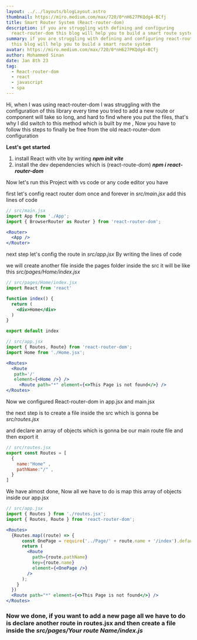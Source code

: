 ```yaml
---
layout: ../../layouts/blogLayout.astro
thumbnail: https://miro.medium.com/max/720/0*nH627PKQdg4-BCfj
title: Smart Router System (React-router-dom)
description: if you are struggling with defining and configuring
  react-router-dom this blog will help you to build a smart route system
summary: if you are struggling with defining and configuring react-router-dom
  this blog will help you to build a smart route system
avatar: https://miro.medium.com/max/720/0*nH627PKQdg4-BCfj
author: Mohammed Sinan
date: Jan 8th 23
tag:
  - React-router-dom
  - react
  - javascript
  - spa
---
```

Hi, when I was using react-router-dom I was struggling with the configuration of this library every time you tried to add a new route or component will take so long, and hard to find where you put the files, that's why I did switch to this method which is built by me , Now you have to follow this steps to finally be free from the old react-router-dom configuration

**L﻿est's get started**

1. install React with vite by writing ***npm init vite***
2. install the dev dependencies which is (react-route-dom) ***npm i react-router-dom***

N﻿ow let's run this Project with vs code or any code editor you have

f﻿irst let's config react router dom once and forever in *src/main.jsx* add this lines of code

```jsx
// src/main.jsx
import App from './App';
import { BrowserRouter as Router } from 'react-router-dom';

<Router>
  <App />
</Router>
```

n﻿ext step let's config the route in *src/app.jsx* By writing the lines of code

w﻿e will create another file inside the pages folder inside the src it will be like this *src/pages/Home/index.jsx*

```jsx
// src/pages/Home/index.jsx
import React from 'react'

function index() {
  return (
    <div>Home</div>
  )
}

export default index
```

```jsx
// src/app.jsx
import { Routes, Route} from 'react-router-dom';
import Home from './Home.jsx';

<Routes>
  <Route
   path='/'
   element={<Home />} />
     <Route path="*" element={<>This Page is not found</>} />
</Routes>
```

N﻿ow we configured React-router-dom in app.jsx and main.jsx

t﻿he next step is to create a file inside the src which is gonna be *src/routes.jsx* 

a﻿nd declare an array of objects which is gonna be our main route file and then export it 

```javascript
// src/routes.jsx
export const Routes = [
  {
    name:"Home" ,
    pathName:"/" ,
  }
]
```

We have almost done, Now all we have to do is map this array of objects inside our app.jsx

```jsx
// src/app.jsx
import { Routes } from './routes.jsx';
import { Routes, Route } from 'react-router-dom';

<Routes>
  {Routes.map((route) => {
      const OnePage = require('../Page/' + route.name + '/index').default;
      return (
        <Route
          path={route.pathName}
          key={route.name}
          element={<OnePage />}
        />
      );
    }
  })
  <Route path="*" element={<>This Page is not found</>} />
</Routes>
```

### N﻿ow we done, if you want to add a new page all we have to do is declare another route in routes.jsx and then create a file inside the *src/pages/Your route Name/index.js*